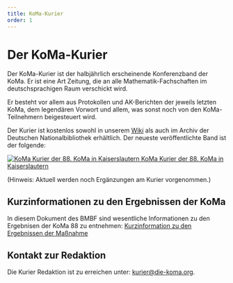 ```yaml
---
title: KoMa-Kurier
order: 1
---
```


# Der KoMa-Kurier

Der KoMa-Kurier ist der halbjährlich erscheinende Konferenzband der KoMa. Er ist eine Art Zeitung, die an alle Mathematik-Fachschaften im deutschsprachigen Raum verschickt wird.

Er besteht vor allem aus Protokollen und AK-Berichten der jeweils letzten KoMa, dem legendären Vorwort und allem, was sonst noch von den KoMa-Teilnehmern beigesteuert wird.

Der Kurier ist kostenlos sowohl in unserem [Wiki](https://komapedia.org/wiki/Kurier) als auch im Archiv der Deutschen Nationalbibliothek erhältlich.
Der neueste veröffentlichte Band ist der folgende:

[![KoMa Kurier der 88. KoMa in Kaiserslautern](https://file.komapedia.org/Kurier88_prev.jpg) KoMa Kurier der 88. KoMa in Kaiserslautern](https://file.komapedia.org/Kurier88_OnlineVersion.pdf)

(Hinweis: Aktuell werden noch Ergänzungen am Kurier vorgenommen.)

## Kurzinformationen zu den Ergebnissen der KoMa

In diesem Dokument des BMBF sind wesentliche Informationen zu den Ergebnisen der KoMa 88 zu entnehmen:
[Kurzinformation zu den Ergebnissen der Maßnahme](https://file.komapedia.org/KoMa88_Kurzinformationen.pdf)

## Kontakt zur Redaktion

Die Kurier Redaktion ist zu erreichen unter: <kurier@die-koma.org>.
